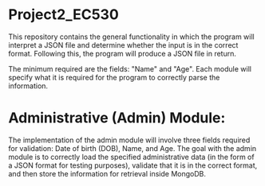 # Project2_EC530

This repository contains the general functionality in which the program will interpret a JSON file and determine whether the input is in the correct format. Following this, the program will produce a JSON file in return. 

The minimum required are the fields: "Name" and "Age". Each module will specify what it is required for the program to correctly parse the information. 



# Administrative (Admin) Module:

The implementation of the admin module will involve three fields required for validation: Date of birth (DOB), Name, and Age. The goal with the admin module is to correctly load the specified administrative data (in the form of a JSON format for testing purposes), validate that it is in the correct format, and then store the information for retrieval inside MongoDB. 
